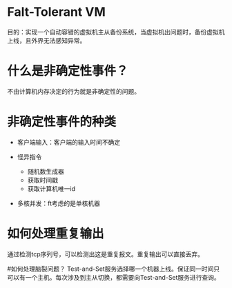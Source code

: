 # Falt-Tolerant VM
目的：实现一个自动容错的虚拟机主从备份系统，当虚拟机出问题时，备份虚拟机上线，且外界无法感知异常。

# 什么是非确定性事件？
不由计算机内存决定的行为就是非确定性的问题。

# 非确定性事件的种类
- 客户端输入：客户端的输入时间不确定

- 怪异指令
	- 随机数生成器
	- 获取时间戳
	- 获取计算机唯一id
- 多核并发：ft考虑的是单核机器

# 如何处理重复输出
通过检测tcp序列号，可以检测出这是重复报文。重复输出可以直接丢弃。

#如何处理脑裂问题？
Test-and-Set服务选择哪一个机器上线。保证同一时间只可以有一个主机。每次涉及到主从切换，都需要向Test-and-Set服务进行查询。